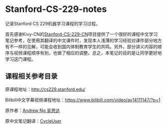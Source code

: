 # Stanford-CS-229-notes
记录Stanford CS 229机器学习课程的学习过程。

首先感谢Kivy-CN的[Stanford-CS-229-CN](https://github.com/Kivy-CN/Stanford-CS-229-CN)项目提供了一个很好的课程中文学习笔记参考，在使用其翻译的中文课件时，发现本人浅薄的学习经验对课件部分地方有不一样的见解，可能会收到国内体制教育学生的共鸣。另外，部分讲义内容的顺序与视频课程顺序有别，也做了相应的调整。总之，本笔记的目的是让同学更好地学习这门课程。

## 课程相关参考目录

原课程地址：http://cs229.stanford.edu/

Bilibili中文字幕视频课程地址：https://www.bilibili.com/video/av14111147/?p=1

原作者：[Andrew Ng 吴恩达](https://www.andrewng.org/)

原中文笔记翻译：[CycleUser](https://www.zhihu.com/people/cycleuser/activities)
